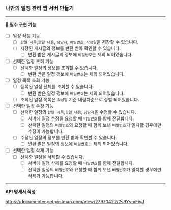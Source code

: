### 나만의 일정 관리 앱 서버 만들기

---
🚩 **필수 구현 기능**

- [ ]  일정 작성 기능
   - [ ] `할일 제목`,`할일 내용`, `담당자`, `비밀번호`, `작성일`을 저장할 수 있습니다.
   - [ ] 저장된 게시글의 정보를 반환 받아 확인할 수 있습니다.
      - [ ] 반환 받은 게시글의 정보에 `비밀번호`는 제외 되어있습니다.
- [ ]  선택한 일정 조회 기능
   - [ ] 선택한 일정의 정보를 조회할 수 있습니다.
      - [ ] 반환 받은 일정 정보에 `비밀번호`는 제외 되어있습니다.
- [ ]  일정 목록 조회 기능
   - [ ] 등록된 일정 전체를 조회할 수 있습니다.
      - [ ] 반환 받은 일정 정보에 `비밀번호`는 제외 되어있습니다.
   - [ ] 조회된 일정 목록은 `작성일` 기준 내림차순으로 정렬 되어있습니다.
- [ ]  선택한 일정 수정 기능
   - [ ] 선택한 일정의 `할일 제목`,`할일 내용`, `담당자`을 수정할 수 있습니다.
      - [ ] 서버에 일정 수정을 요청할 때 `비밀번호`를 함께 전달합니다.
      - [ ] 선택한 일정의 `비밀번호`와 요청할 때 함께 보낸 `비밀번호`가 일치할 경우에만 수정이 가능합니다.
   - [ ] 수정된 일정의 정보를 반환 받아 확인할 수 있습니다.
      - [ ] 반환 받은 일정의 정보에 `비밀번호`는 제외 되어있습니다.
- [ ]  선택한 일정 삭제 기능
   - [ ] 선택한 일정을 삭제할 수 있습니다.
      - [ ] 서버에 일정 삭제를 요청할 때 `비밀번호`를 함께 전달합니다.
      - [ ] 선택한 일정의 `비밀번호`와 요청할 때 함께 보낸 `비밀번호`가 일치할 경우에만 삭제가 가능합니다.

---

**API 명세서 작성**

https://documenter.getpostman.com/view/27970422/2s9YymFiyJ
